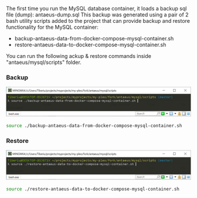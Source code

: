 The first time you run the MySQL database container, it loads a backup sql file (dump): antaeus-dump.sql
This backup was generated using a pair of 2 bash utility scripts added to the project that can provide backup and 
restore functionality for the MySQL container:
* backup-antaeus-data-from-docker-compose-mysql-container.sh
* restore-antaeus-data-to-docker-compose-mysql-container.sh

You can run the following ackup & restore commands inside "antaeus/mysql/scripts" folder.

### Backup

![DB backup](/readme/db-backup.PNG "DB backup")

```bash
source ./backup-antaeus-data-from-docker-compose-mysql-container.sh
```

### Restore

![DB restore](/readme/db-restore.PNG "DB restore")

```bash
source ./restore-antaeus-data-to-docker-compose-mysql-container.sh
```




